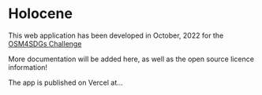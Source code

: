 # Holocene

This web application has been developed in October, 2022 for the [OSM4SDGs Challenge](https://ideas.unite.un.org/sdg11/Page/Challenge1)

More documentation will be added here, as well as the open source licence information!

The app is published on Vercel at...